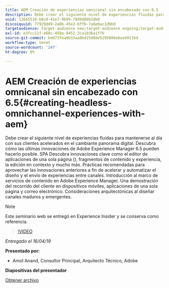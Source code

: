 ```yaml
---
title: AEM Creación de experiencias omnicanal sin encabezado con 6.5
description: Debe crear el siguiente nivel de experiencias fluidas para mantenerse al día con sus clientes acelerados en el cambiante panorama digital. Descubra cómo las últimas innovaciones de Adobe Experience Manager 6.5 pueden hacerlo posible. SPA Descubra innovaciones clave como el editor de aplicaciones de una sola página (), fragmentos de contenido y experiencia, la edición en contexto y mucho más. Prácticas recomendadas para aprovechar las innovaciones anteriores a fin de acelerar y automatizar el diseño y el envío de experiencias entre canales. Introducción al marco de servicios de contenido en Adobe Experience Manager. Una demostración del recorrido del cliente en dispositivos móviles, aplicaciones de una sola página y correo electrónico. Consideraciones arquitectónicas al diseñar canales maduros y emergentes.
uuid: 126e5518-b8c0-41e7-9b99-78d9d80b18b0
discoiquuid: 77929dd9-2a0b-45e2-bffb-7a6e6ac1d9bd
targetaudience: target-audience new;target-audience ongoing;target-audience upgrader
exl-id: e3fcc11f-e68c-459a-9452-3ca1836a1ffb
source-git-commit: bdd73fea8b33aa0bd25d8de5295808a6aa9911bd
workflow-type: tm+mt
source-wordcount: '247'
ht-degree: 0%

---
```


# AEM Creación de experiencias omnicanal sin encabezado con 6.5{#creating-headless-omnichannel-experiences-with-aem}

Debe crear el siguiente nivel de experiencias fluidas para mantenerse al día con sus clientes acelerados en el cambiante panorama digital. Descubra cómo las últimas innovaciones de Adobe Experience Manager 6.5 pueden hacerlo posible. SPA Descubra innovaciones clave como el editor de aplicaciones de una sola página (), fragmentos de contenido y experiencia, la edición en contexto y mucho más. Prácticas recomendadas para aprovechar las innovaciones anteriores a fin de acelerar y automatizar el diseño y el envío de experiencias entre canales. Introducción al marco de servicios de contenido en Adobe Experience Manager. Una demostración del recorrido del cliente en dispositivos móviles, aplicaciones de una sola página y correo electrónico. Consideraciones arquitectónicas al diseñar canales maduros y emergentes.

>[!NOTE]
>
>Este seminario web se entregó en Experience Insider y se conserva como referencia.

>[!VIDEO](https://video.tv.adobe.com/v/27088/?quality=9)

*Entregado el 16/04/19*

**Presentado por:**

* Amol Anand, Consultor Principal, Arquitecto Técnico, Adobe

**Diapositivas del presentador**

[Obtener archivo](assets/headless-omnichannelwebinar04162019.pdf)
